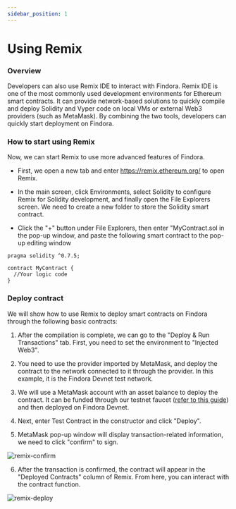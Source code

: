 ```yaml
---
sidebar_position: 1
---
```


# Using Remix

### Overview
Developers can also use Remix IDE to interact with Findora. Remix IDE is one of the most commonly used development environments for Ethereum smart contracts. It can provide network-based solutions to quickly compile and deploy Solidity and Vyper code on local VMs or external Web3 providers (such as MetaMask). By combining the two tools, developers can quickly start deployment on Findora.
### How to start using Remix
Now, we can start Remix to use more advanced features of Findora.

- First, we open a new tab and enter https://remix.ethereum.org/ to open Remix.

- In the main screen, click Environments, select Solidity to configure Remix for Solidity development, and finally open the File Explorers screen. We need to create a new folder to store the Solidity smart contract.

- Click the "+" button under File Explorers, then enter "MyContract.sol in the pop-up window, and paste the following smart contract to the pop-up editing window
```
pragma solidity ^0.7.5;

contract MyContract {
  //Your logic code
}
```

### Deploy contract
We will show how to use Remix to deploy smart contracts on Findora through the following basic contracts:

1. After the compilation is complete, we can go to the "Deploy & Run Transactions" tab. First, you need to set the environment to "Injected Web3".

2. You need to use the provider imported by MetaMask, and deploy the contract to the network connected to it through the provider. In this example, it is the Findora Devnet test network.

3. We will use a MetaMask account with an asset balance to deploy the contract. It can be funded through our testnet faucet ([refer to this guide](/docs/guides/get_fra/faucet)) and then deployed on Findora Devnet.

4. Next, enter Test Contract in the constructor and click "Deploy".

5. MetaMask pop-up window will display transaction-related information, we need to click "confirm" to sign.

![remix-confirm](/img/evm/remix-confirm.png)

6. After the transaction is confirmed, the contract will appear in the "Deployed Contracts" column of Remix. From here, you can interact with the contract function.

![remix-deploy](/img/evm/remix-deploy.png)
